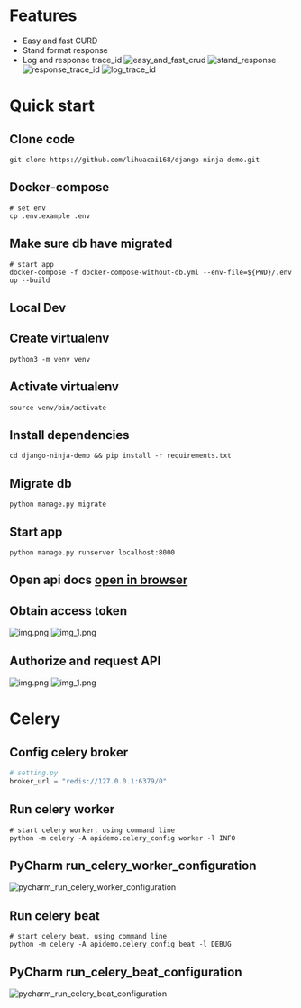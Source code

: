 # Features
- Easy and fast CURD
- Stand format response
- Log and response trace_id
![easy_and_fast_crud](assets/easy_and_fast_crud.png)
![stand_response](assets/stand_response.png)
![response_trace_id](assets/response_trace_id.png)
![log_trace_id](assets/log_trace_id.png)


# Quick start
## Clone code
`git clone https://github.com/lihuacai168/django-ninja-demo.git`


## Docker-compose

```shell
# set env
cp .env.example .env
```

## Make sure db have migrated
    
```shell
# start app
docker-compose -f docker-compose-without-db.yml --env-file=${PWD}/.env up --build
```


## Local Dev

## Create virtualenv
```
python3 -m venv venv
```

## Activate virtualenv
```
source venv/bin/activate
```

## Install dependencies
```
cd django-ninja-demo && pip install -r requirements.txt
```

## Migrate db
```
python manage.py migrate
```

## Start app
```
python manage.py runserver localhost:8000
```

## Open api docs [open in browser](http://localhost:8000/api/docs)


## Obtain access token
![img.png](assets/obtain_token_request.png)
![img_1.png](assets/obtain_token_response.png)


## Authorize and request API
![img.png](assets/authorize.png)
![img_1.png](assets/request_api.png)

# Celery
## Config celery broker
```python
# setting.py
broker_url = "redis://127.0.0.1:6379/0"
```
## Run celery worker
```shell
# start celery worker, using command line
python -m celery -A apidemo.celery_config worker -l INFO 
```

## PyCharm run_celery_worker_configuration
![pycharm_run_celery_worker_configuration](assets/celery_worker.png)


## Run celery beat
```shell
# start celery beat, using command line
python -m celery -A apidemo.celery_config beat -l DEBUG 
```

## PyCharm run_celery_beat_configuration
![pycharm_run_celery_beat_configuration](assets/celery_beat.png)